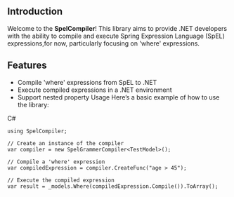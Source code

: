 ## Introduction

Welcome to the **SpelCompiler**! This library aims to provide .NET developers with the ability to compile and execute Spring Expression Language (SpEL) expressions,for now, particularly focusing on 'where' expressions.

## Features

- Compile 'where' expressions from SpEL to .NET
- Execute compiled expressions in a .NET environment
- Support nested property
Usage
Here’s a basic example of how to use the library:

C#
```
using SpelCompiler;

// Create an instance of the compiler
var compiler = new SpelGrammerCompiler<TestModel>();

// Compile a 'where' expression
var compiledExpression = compiler.CreateFunc("age > 45");

// Execute the compiled expression
var result = _models.Where(compiledExpression.Compile()).ToArray();
```
